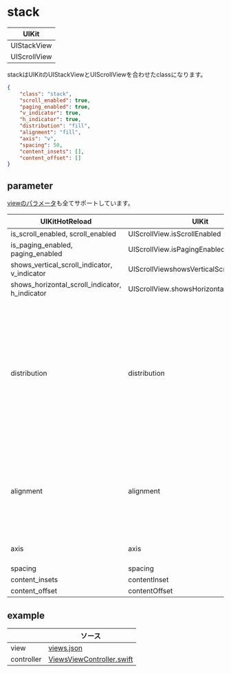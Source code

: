 # stack
| UIKit |
| ---- | 
| UIStackView |
| UIScrollView |

stackはUIKitのUIStackViewとUIScrollViewを合わせたclassになります。

```json
{
    "class": "stack",
    "scroll_enabled": true,
    "paging_enabled": true,
    "v_indicator": true,
    "h_indicator": true,
    "distribution": "fill",
    "alignment": "fill",
    "axis": "v",
    "spacing": 50,
    "content_insets": [],
    "content_offset": []
}
```

## parameter

[viewのパラメータ](2.view.md#parameter)も全てサポートしています。

|  UIKitHotReload | UIKit  | 型 | description |
| ---- | ---- | ---- | ---- |
| is_scroll_enabled, scroll_enabled | UIScrollView.isScrollEnabled | Bool | |
| is_paging_enabled, paging_enabled | UIScrollView.isPagingEnabled | Bool | |
| shows_vertical_scroll_indicator, v_indicator | UIScrollViewshowsVerticalScrollIndicator | Bool | |
| shows_horizontal_scroll_indicator, h_indicator | UIScrollView.showsHorizontalScrollIndicator | Bool | |
| distribution | distribution | `equalcentering` or `equal_centering`or `centering` <br><br> `equalspacing` or `equal_spacing` or `spacing` <br><br> `fill` <br><br> `fillequally` or `fill_equally` or `fille` or `fill_e` <br><br> `fillproportionally` or  `fill_proportionally` or `fillp` or `fill_p` | |
| alignment | alignment | `fill` <br><br> `center` <br><br> `leading` <br><br> `trailing` <br><br> `top` <br><br> `bottom` | |
| axis | axis | `vertial` or `v` <br><br> `horizontal` or `h` | |
| spacing | spacing | Int | |
| content_insets | contentInset | [edge_inset](999.parameter.md#edge_inset) | |
| content_offset | contentOffset | [Float, Float] | [x, y] |

## example

| | ソース |
| ---- | ---- | 
| view | [views.json](../Example/UIKitHotReload/views/views.json) |
| controller | [ViewsViewController.swift](../Example/UIKitHotReload/ViewController/ViewsViewController.swift) |
